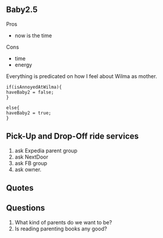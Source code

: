 ## Baby2.5
Pros
- now is the time

Cons
- time
- energy

Everything is predicated on how I feel about Wilma as mother.

```
if(isAnnoyedAtWilma){
haveBaby2 = false;
}

else{
haveBaby2 = true;
}

```


## Pick-Up and Drop-Off ride services
1. ask Expedia parent group
2. ask NextDoor
3. ask FB group
4. ask owner.

## Quotes

## Questions

1. What kind of parents do we want to be?
2. Is reading parenting books any good?



